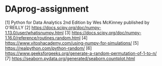 # DAprog-assignment

[1] Python for Data Analytics 2nd Edition by Wes McKinney published by O'REILLY
[2] https://docs.scipy.org/doc/numpy-1.13.0/user/whatisnumpy.html
[3] https://docs.scipy.org/doc/numpy-1.16.0/reference/routines.random.html
[4] https://www.vitoshacademy.com/using-numpy-for-simulations/
[5] https://realpython.com/python-random/
[6] https://www.geeksforgeeks.org/generate-a-random-permutation-of-1-to-n/
[7] https://seaborn.pydata.org/generated/seaborn.countplot.html